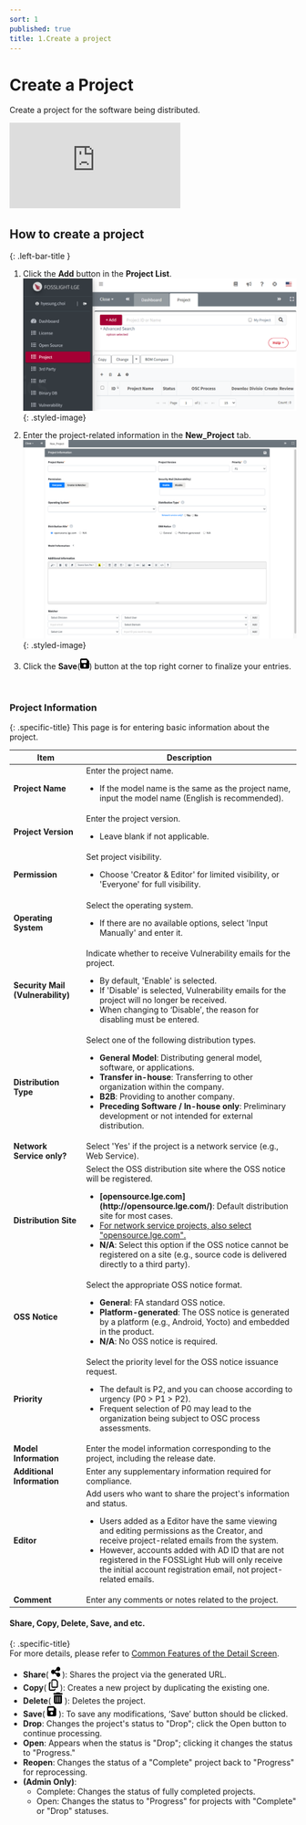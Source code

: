 ```yaml
---
sort: 1 
published: true
title: 1.Create a project 
---
```


# Create a Project
Create a project for the software being distributed.

<div class="youtube-container">
<iframe src="https://www.youtube.com/embed/IUrQyj3s-Ps" title="FOSSLight Hub - 프로젝트 생성" frameborder="0" allow="accelerometer; autoplay; clipboard-write; encrypted-media; gyroscope; picture-in-picture" allowfullscreen></iframe>
</div>

## How to create a project 
{: .left-bar-title }

1. Click the **Add** button in the **Project List**.
![prj_add](images/1_project_add.png){: .styled-image}

2. Enter the project-related information in the **New_Project** tab.
![prj_add_information](images/1_project_add_information.png){: .styled-image}

3. Click the **Save**(<img src="images/floppy-disk-solid.png" width="16" height="20" />) button at the top right corner to finalize your entries.  
<br>

### Project Information
{: .specific-title}
This page is for entering basic information about the project.

<table>
    <thead>
        <tr>
            <th scope="col">Item</th>
            <th scope="col">Description</th>
        </tr>
    </thead>
    <tbody>
        <tr>
            <td><strong class="highlight_table">Project Name</strong></td>
            <td>Enter the project name.<br> 
                <ul class="description-list">
                    <li>If the model name is the same as the project name, input the model name (English is recommended).</li>
                </ul>
            </td>   
        </tr>
        <tr>
            <td><strong class="highlight_table">Project Version</strong></td>
            <td>Enter the project version.<br>
                <ul class="description-list">
                    <li>Leave blank if not applicable.</li>
                </ul>
            </td>
        </tr>
        <tr>
            <td><strong class="highlight_table">Permission</strong></td>
            <td>Set project visibility.<br>
                <ul class="description-list">
                    <li>Choose 'Creator & Editor' for limited visibility, or 'Everyone' for full visibility.</li>
                </ul>
            </td>
        </tr>
        <tr>
            <td><strong class="highlight_table">Operating System</strong></td>
            <td>Select the operating system.<br>
                <ul class="description-list">
                    <li>If there are no available options, select 'Input Manually' and enter it.</li>
                </ul>
            </td>
        </tr>
        <tr>
            <td><strong class="highlight_table">Security Mail (Vulnerability)</strong></td>
            <td>Indicate whether to receive Vulnerability emails for the project.<br>
                <ul class="description-list">
                    <li>By default, 'Enable' is selected.</li>
                    <li>If 'Disable' is selected, Vulnerability emails for the project will no longer be received.</li>
                    <li>When changing to ‘Disable’, the reason for disabling must be entered.</li>
                </ul>
            </td>
        </tr>
        <tr>
            <td><strong class="highlight_table">Distribution Type</strong></td>
            <td>Select one of the following distribution types.<br>
                <ul class="description-list">
                    <li><strong>General Model</strong>: Distributing general model, software, or applications.</li>
                    <li><strong>Transfer in-house</strong>: Transferring to other organization within the company.</li>
                    <li><strong>B2B</strong>: Providing to another company.</li>
                    <li><strong>Preceding Software / In-house only</strong>: Preliminary development or not intended for external distribution.</li>
                </ul>
            </td>
        </tr>
        <tr>
            <td><strong class="highlight_table">Network Service only?</strong></td>
            <td>Select 'Yes' if the project is a network service (e.g., Web Service).</td>
        </tr>
        <tr>
            <td><strong class="highlight_table">Distribution Site</strong></td>
            <td>Select the OSS distribution site where the OSS notice will be registered.<br>
                <ul class="description-list">
                    <li><strong>[opensource.lge.com](http://opensource.lge.com/)</strong>: Default distribution site for most cases.</li>
                    <li><U>For network service projects, also select "opensource.lge.com".</U></li>
                    <li><strong>N/A</strong>: Select this option if the OSS notice cannot be registered on a site (e.g., source code is delivered directly to a third party).</li>
                </ul>
            </td>
        </tr>
        <tr>
            <td><strong class="highlight_table">OSS Notice</strong></td>
            <td>Select the appropriate OSS notice format.<br>
                <ul class="description-list">
                    <li><strong>General</strong>: FA standard OSS notice.</li>
                    <li><strong>Platform-generated</strong>: The OSS notice is generated by a platform (e.g., Android, Yocto) and embedded in the product.</li>
                    <li><strong>N/A</strong>: No OSS notice is required.</li>
                </ul>
            </td>
        </tr>
        <tr>
            <td><strong class="highlight_table">Priority</strong></td>
            <td>Select the priority level for the OSS notice issuance request.<br>
                <ul class="description-list">
                    <li>The default is P2, and you can choose according to urgency (P0 > P1 > P2).</li>
                    <li>Frequent selection of P0 may lead to the organization being subject to OSC process assessments.</li>
                </ul>
            </td>
        </tr>
        <tr>
            <td><strong class="highlight_table">Model Information</strong></td>
            <td>Enter the model information corresponding to the project, including the release date.</td>
        </tr>
        <tr>
            <td><strong class="highlight_table">Additional Information</strong></td>
            <td>Enter any supplementary information required for compliance.</td>
        </tr>
        <tr>
            <td><strong class="highlight_table">Editor</strong></td>
            <td>Add users who want to share the project's information and status.<br>
                <ul class="description-list">
                    <li>Users added as a Editor have the same viewing and editing permissions as the Creator, and receive project-related emails from the system.</li>
                    <li>However, accounts added with AD ID that are not registered in the FOSSLight Hub will only receive the initial account registration email, not project-related emails.</li>
                </ul>
            </td>
        </tr>
        <tr>
            <td><strong class="highlight_table">Comment</strong></td>
            <td>Enter any comments or notes related to the project.</td>
        </tr>
    </tbody>
</table>


#### Share, Copy, Delete, Save, and etc.
{: .specific-title}  
For more details, please refer to [Common Features of the Detail Screen](https://fosslight.org/hub-guide-en/tips/1_common/3_project_tab_bar).  
- **Share**( <img src="images/share-nodes-solid.png" width="16" height="20" /> ): Shares the project via the generated URL.  
- **Copy**( <img src="images/copy-regular.png" width="16" height="20" /> ): Creates a new project by duplicating the existing one.  
- **Delete**( <img src="images/trash_can.png" width="16" height="20" /> ): Deletes the project.  
- **Save**( <img src="images/floppy-disk-solid.png" width="16" height="20" /> ): To save any modifications, ‘Save’ button should be clicked.
- **Drop**: Changes the project's status to "Drop"; click the Open button to continue processing.  
- **Open**: Appears when the status is "Drop"; clicking it changes the status to "Progress."  
- **Reopen**: Changes the status of a "Complete" project back to "Progress" for reprocessing.  
- **(Admin Only)**:  
  - Complete: Changes the status of fully completed projects.  
  - Open: Changes the status to "Progress" for projects with "Complete" or "Drop" statuses. 